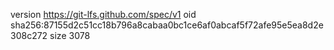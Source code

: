 version https://git-lfs.github.com/spec/v1
oid sha256:87155d2c51cc18b796a8cabaa0bc1ce6af0abcaf5f72afe95e5ea8d2e308c272
size 3078
